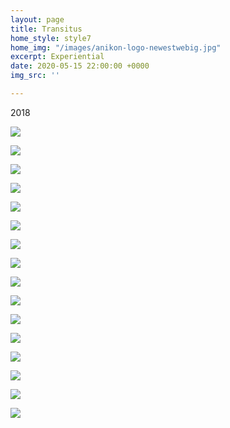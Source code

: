 ```yaml
---
layout: page
title: Transitus
home_style: style7
home_img: "/images/anikon-logo-newestwebig.jpg"
excerpt: Experiential
date: 2020-05-15 22:00:00 +0000
img_src: ''

---
```

2018

![](/images/01_transitus.jpg)

![](/images/02_transitus.jpg)

![](/images/03_transitus.jpg)

![](/images/04_transitus.jpg)

![](/images/05_transitus.jpg)

![](/images/06_transitus.jpg)

![](/images/07_transitus.jpg)

![](/images/08_transitus.jpg)

![](/images/09_transitus.jpg)

![](/images/10_transitus.jpg)

![](/images/11_transitus.jpg)

![](/images/12_transitus.jpg)

![](/images/13_transitus.jpg)

![](/images/14_transitus.jpg)

![](/images/15_transitus.jpg)

![](/images/16_transitus.jpg)